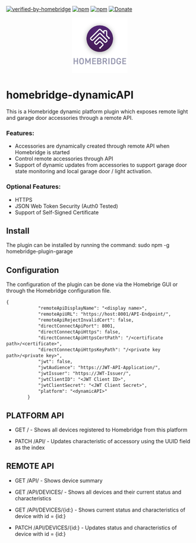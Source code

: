 [![verified-by-homebridge](https://badgen.net/badge/homebridge/verified/purple)](https://github.com/homebridge/homebridge/wiki/Verified-Plugins)
[![npm](https://badgen.net/npm/v/homebridge-dynamicapi/latest?icon=npm&label)](https://www.npmjs.com/package/homebridge-dynamicapi)
[![npm](https://badgen.net/npm/dt/homebridge-dynamicapi?label=downloads)](https://www.npmjs.com/package/homebridge-dynamicapi)
[![Donate](https://badgen.net/badge/donate/paypal/yellow)](https://paypal.me/IanW6374)

<p align="center">

<img src="https://github.com/homebridge/branding/raw/master/logos/homebridge-wordmark-logo-vertical.png" width="150">

</p>


# homebridge-dynamicAPI

This is a Homebridge dynamic platform plugin which exposes remote light and garage door accessories through a remote API.  

### Features:

* Accessories are dynamically created through remote API when Homebridge is started
* Control remote accessories through API
* Support of dynamic updates from accessories to support garage door state monitoring and local garage door / light activation.


### Optional Features:

* HTTPS
* JSON Web Token Security (Auth0 Tested)
* Support of Self-Signed Certificate


## Install

The plugin can be installed by running the command:  sudo npm -g homebridge-plugin-garage


## Configuration

The configuration of the plugin can be done via the Homebrige GUI or through the Homebridge configuration file.

```
{
            "remoteApiDisplayName": "<display name>",
            "remoteApiURL": "https://host:8001/API-Endpoint/",
            "remoteApiRejectInvalidCert": false,
            "directConnectApiPort": 8001,
            "directConnectApiHttps": false,
            "directConnectApiHttpsCertPath": "/<certificate path>/<certificate>",
            "directConnectApiHttpsKeyPath": "/<private key path>/<private key>",
            "jwt": false,
            "jwtAudience": "https://JWT-API-Application/",
            "jwtIssuer": "https://JWT-Issuer/",
            "jwtClientID": "<JWT Client ID>",
            "jwtClientSecret": "<JWT Client Secret>",
            "platform": "<dynamicAPI>"
        }

```
## PLATFORM API

* GET / - Shows all devices registered to Homebridge from this platform

* PATCH /API/ - Updates characteristic of accessory using the UUID field as the index


## REMOTE API

* GET /API/ - Shows device summary
* GET /API/DEVICES/ - Shows all devices and their current status and characteristics
* GET /API/DEVICES/{id:} - Shows current status and characteristics of device with id = {id:}

* PATCH /API/DEVICES/{id:} - Updates status and characteristics of device with id = {id:}



